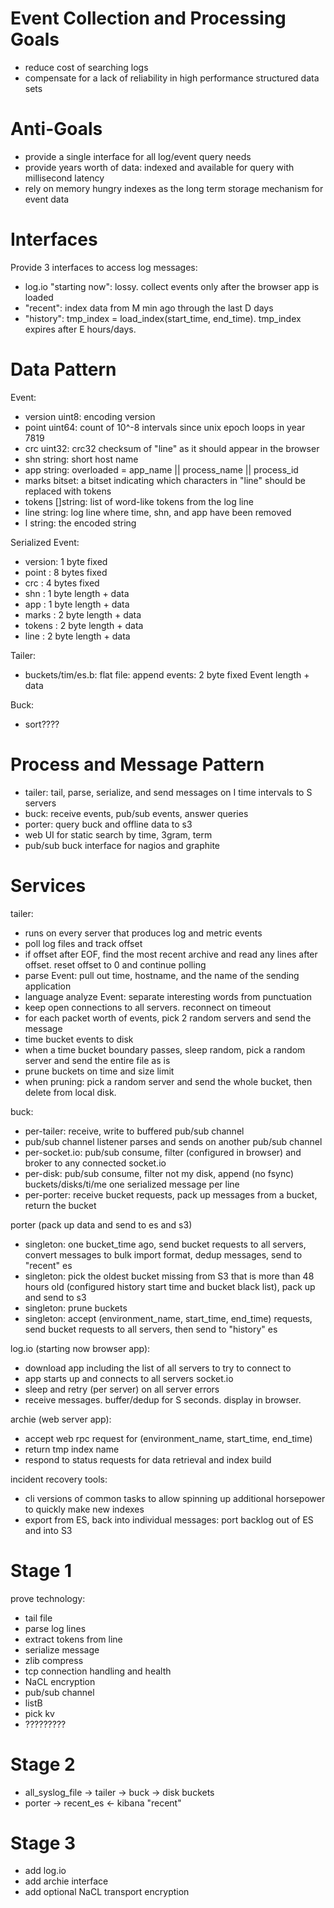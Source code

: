 
Event Collection and Processing Goals
=====================================

* reduce cost of searching logs
* compensate for a lack of reliability in high performance structured data sets


Anti-Goals
==========

* provide a single interface for all log/event query needs
* provide years worth of data: indexed and available for query with millisecond latency
* rely on memory hungry indexes as the long term storage mechanism for event data


Interfaces
==========

Provide 3 interfaces to access log messages:

* log.io "starting now": lossy. collect events only after the browser app is loaded
* "recent": index data from M min ago through the last D days
* "history": tmp_index = load_index(start_time, end_time). tmp_index expires after E hours/days.


Data Pattern
============

Event:
* version uint8:   encoding version
* point uint64:    count of 10^-8 intervals since unix epoch loops in year 7819
* crc   uint32:    crc32 checksum of "line" as it should appear in the browser
* shn   string:    short host name
* app   string:    overloaded = app_name || process_name || process_id
* marks bitset:    a bitset indicating which characters in "line" should be replaced with tokens
* tokens []string: list of word-like tokens from the log line
* line  string:    log line where time, shn, and app have been removed
* l     string:    the encoded string


Serialized Event:

* version: 1 byte fixed
* point  : 8 bytes fixed
* crc    : 4 bytes fixed
* shn    : 1 byte length + data
* app    : 1 byte length + data
* marks  : 2 byte length + data
* tokens : 2 byte length + data
* line   : 2 byte length + data

Tailer:

* buckets/tim/es.b: flat file: append events: 2 byte fixed Event length + data

Buck:
* sort????


Process and Message Pattern
===========================

* tailer: tail, parse, serialize, and send messages on I time intervals to S servers
* buck: receive events, pub/sub events, answer queries
* porter: query buck and offline data to s3
* web UI for static search by time, 3gram, term
* pub/sub buck interface for nagios and graphite


Services
========

tailer:

* runs on every server that produces log and metric events
* poll log files and track offset
* if offset after EOF, find the most recent archive and read any lines after offset. reset offset to 0 and continue polling
* parse Event: pull out time, hostname, and the name of the sending application
* language analyze Event: separate interesting words from punctuation
* keep open connections to all servers. reconnect on timeout
* for each packet worth of events, pick 2 random servers and send the message
* time bucket events to disk
* when a time bucket boundary passes, sleep random, pick a random server and send the entire file as is
* prune buckets on time and size limit
* when pruning: pick a random server and send the whole bucket, then delete from local disk.

buck:

* per-tailer: receive, write to buffered pub/sub channel
* pub/sub channel listener parses and sends on another pub/sub channel
* per-socket.io: pub/sub consume, filter (configured in browser) and broker to any connected socket.io
* per-disk: pub/sub consume, filter not my disk, append (no fsync) buckets/disks/ti/me one serialized message per line
* per-porter: receive bucket requests, pack up messages from a bucket, return the bucket


porter (pack up data and send to es and s3)

* singleton: one bucket_time ago, send bucket requests to all servers, convert messages to bulk import format, dedup messages, send to "recent" es
* singleton: pick the oldest bucket missing from S3 that is more than 48 hours old (configured history start time and bucket black list), pack up and send to s3
* singleton: prune buckets
* singleton: accept (environment_name, start_time, end_time) requests, send bucket requests to all servers, then send to "history" es

log.io (starting now browser app):

* download app including the list of all servers to try to connect to
* app starts up and connects to all servers socket.io
* sleep and retry (per server) on all server errors
* receive messages. buffer/dedup for S seconds. display in browser.

archie (web server app):

* accept web rpc request for (environment_name, start_time, end_time)
* return tmp index name
* respond to status requests for data retrieval and index build


incident recovery tools:
* cli versions of common tasks to allow spinning up additional horsepower to quickly make new indexes
* export from ES, back into individual messages: port backlog out of ES and into S3


Stage 1
=======

prove technology:
* tail file
* parse log lines
* extract tokens from line
* serialize message
* zlib compress
* tcp connection handling and health
* NaCL encryption
* pub/sub channel
* listB
* pick kv
* ?????????


Stage 2
=======

* all_syslog_file -> tailer -> buck -> disk buckets
* porter -> recent_es <- kibana "recent"


Stage 3
=======

* add log.io
* add archie interface
* add optional NaCL transport encryption



